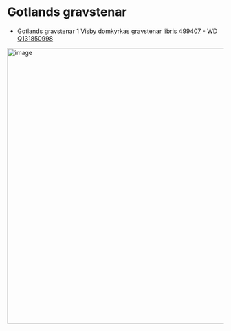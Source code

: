 # Gotlands gravstenar

* Gotlands gravstenar 1 Visby domkyrkas gravstenar [libris 499407](https://libris.kb.se/bib/499407) - WD [Q131850998](https://www.wikidata.org/wiki/Q131850998)

<img width="640" alt="image" src="https://github.com/user-attachments/assets/97fd8d84-486d-49dc-8de4-5edcb338cb0c" />

